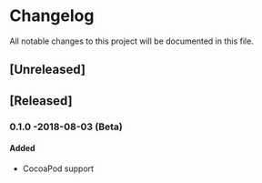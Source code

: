 # Changelog
All notable changes to this project will be documented in this file.

## [Unreleased]

## [Released]
### 0.1.0 -2018-08-03 (Beta)
#### Added
- CocoaPod support
